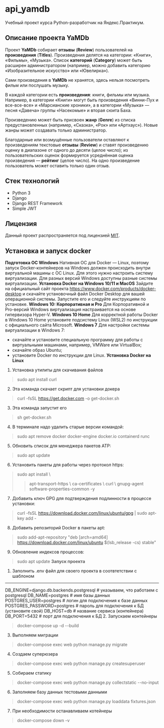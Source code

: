 # api_yamdb

Учебный проект курса Python-разработчик на Яндекс.Практикум.

## Описание проекта YaMDb

Проект **YaMDb** собирает **отзывы** (**Review**) пользователей на 
**произведения** (**Titles**). 
Произведения делятся на категории: «Книги», «Фильмы», «Музыка». Список 
**категорий** (**Category**) может быть расширен администратором (например, 
можно добавить категорию «Изобразительное искусство» или «Ювелирка»).

Сами произведения в **YaMDb** не хранятся, здесь нельзя посмотреть фильм или 
послушать музыку.

В каждой категории есть **произведения**: книги, фильмы или музыка. Например, 
в категории «Книги» могут быть произведения «Винни-Пух и все-все-все» и 
«Марсианские хроники», а в категории «Музыка» — песня «Давеча» группы 
«Насекомые» и вторая сюита Баха.

Произведению может быть присвоен **жанр** (**Genre**) из списка 
предустановленных (например, «Сказка», «Рок» или «Артхаус»). Новые жанры может 
создавать только администратор.

Благодарные или возмущённые пользователи оставляют к произведениям текстовые 
**отзывы** (**Review**) и ставят произведению оценку в диапазоне от одного до 
десяти (целое число); из пользовательских оценок формируется усреднённая оценка 
произведения — **рейтинг** (целое число). На одно произведение пользователь 
может оставить только один отзыв.

## Стек технологий

- Python 3
- Django
- Django REST Framework
- Simple JWT

## Лицензия

Данный проект распространяется под лицензией [MIT](http://opensource.org/licenses/MIT).

## Установка и запуск docker
**Подготовка ОС Windows**
Нативная ОС для Docker — Linux, поэтому запуск Docker-контейнеров на Windows должен происходить внутри виртуальной машины с ОС Linux. Для этого нужно настроить систему виртуализации. Для разных версий Windows доступны разные системы виртуализации.
**Установка Docker на Windows 10/11 и MacOS**
Зайдите на официальный сайт проекта https://www.docker.com/products/docker-desktop и скачайте установочный файл Docker Desktop для вашей операционной системы.
Запустите его и следуйте инструкциям по установке. 
**Windows 10: Корпоративная и Pro**
Для Корпоративной и Pro-версий Windows виртуализация настраивается на основе гипервизора Hyper-V.
**Windows 10 Home**
Для корректной работы Docker в Windows 10 Home установите подсистему Linux (WSL2) по инструкции с официального сайта Microsoft.
**Windows 7**
Для настройки системы виртуализации в Windows 7:
- скачайте и установите специальную программу для работы с виртуальными машинами, например, VMWare или VirtualBox;
- скачайте образ Ubuntu;
- установите Docker по инструкции для Linux.
**Установка Docker на Linux**
1. Установка утилиты для скачивания файлов
>sudo apt install curl
2. Эта команда скачает скрипт для установки докера
>curl -fsSL https://get.docker.com -o get-docker.sh
3. Эта команда запустит его
>sh get-docker.sh  
4. В терминале надо удалить старые версии командой:
>sudo apt remove docker docker-engine docker.io containerd runc
5. Обновить список для менеджера пакетов ATP:
>sudo apt update 
6. Установить пакеты для работы через протокол https:
>sudo apt install \\
  >>apt-transport-https \\
  >>ca-certificates \\
  >>curl \\
  >>gnupg-agent \
  >>software-properties-common -y
7. Добавить ключ GPG для подтверждения подлинности в процессе установки:
>curl -fsSL https://download.docker.com/linux/ubuntu/gpg | sudo apt-key add -
8. Добавить репозиторий Docker в пакеты apt:
>sudo add-apt-repository "deb [arch=amd64] https://download.docker.com/linux/ubuntu $(lsb_release -cs) stable" 
9. Обновление индексов процессов:
>sudo apt update 
**Запуск проекта**
1. Заполнить .env файл для своего проекта в соотвтетствии с шаблоном
***
DB_ENGINE=django.db.backends.postgresql # указываем, что работаем с postgresql
DB_NAME=postgres # имя базы данных
POSTGRES_USER=postgres # логин для подключения к базе данных
POSTGRES_PASSWORD=postgres # пароль для подключения к БД (установите свой)
DB_HOST=db # название сервиса (контейнера)
DB_PORT=5432 # порт для подключения к БД 
2. Запускаем контейнеры
>docker-compose up -d --build
3. Выполняем миграции
>docker-compose exec web python manage.py migrate
4. Создаем суперюзера
>docker-compose exec web python manage.py createsuperuser
5. Собираем статику
>docker-compose exec web python manage.py collectstatic --no-input
6. Заполняем базу данных тестовыми данными
>docker-compose exec web python manage.py loaddata fixtures.json
7. При необходимости останавливаем котейнеры
>docker-compose down -v 
